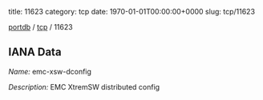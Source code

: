 title: 11623
category: tcp
date: 1970-01-01T00:00:00+0000
slug: tcp/11623

[portdb](/) / [tcp](/category/tcp.html) / 11623


## IANA Data

_Name:_ emc-xsw-dconfig

_Description:_ EMC XtremSW distributed config

